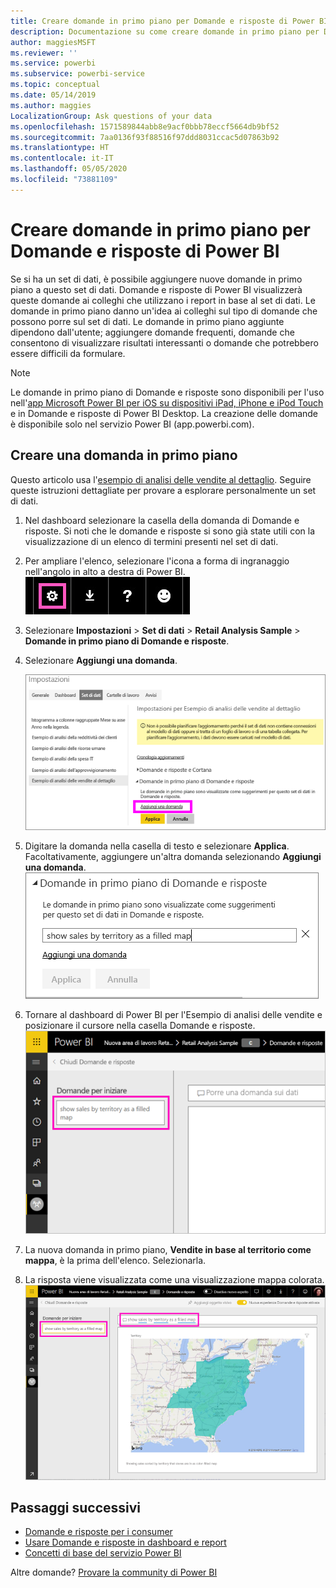 ```yaml
---
title: Creare domande in primo piano per Domande e risposte di Power BI
description: Documentazione su come creare domande in primo piano per Domande e risposte di Power BI
author: maggiesMSFT
ms.reviewer: ''
ms.service: powerbi
ms.subservice: powerbi-service
ms.topic: conceptual
ms.date: 05/14/2019
ms.author: maggies
LocalizationGroup: Ask questions of your data
ms.openlocfilehash: 1571589844abb8e9acf0bbb78eccf5664db9bf52
ms.sourcegitcommit: 7aa0136f93f88516f97ddd8031ccac5d07863b92
ms.translationtype: HT
ms.contentlocale: it-IT
ms.lasthandoff: 05/05/2020
ms.locfileid: "73881109"
---
```

# <a name="create-featured-questions-for-power-bi-qa"></a>Creare domande in primo piano per Domande e risposte di Power BI
Se si ha un set di dati, è possibile aggiungere nuove domande in primo piano a questo set di dati. Domande e risposte di Power BI visualizzerà queste domande ai colleghi che utilizzano i report in base al set di dati.  Le domande in primo piano danno un'idea ai colleghi sul tipo di domande che possono porre sul set di dati. Le domande in primo piano aggiunte dipendono dall'utente; aggiungere domande frequenti, domande che consentono di visualizzare risultati interessanti o domande che potrebbero essere difficili da formulare.


> [!NOTE]
> Le domande in primo piano di Domande e risposte sono disponibili per l'uso nell'[app Microsoft Power BI per iOS su dispositivi iPad, iPhone e iPod Touch](consumer/mobile/mobile-apps-ios-qna.md) e in Domande e risposte di Power BI Desktop. La creazione delle domande è disponibile solo nel servizio Power BI (app.powerbi.com).
> 

## <a name="create-a-featured-question"></a>Creare una domanda in primo piano

Questo articolo usa l'[esempio di analisi delle vendite al dettaglio](sample-datasets.md). Seguire queste istruzioni dettagliate per provare a esplorare personalmente un set di dati.

1. Nel dashboard selezionare la casella della domanda di Domande e risposte.   Si noti che le domande e risposte si sono già state utili con la visualizzazione di un elenco di termini presenti nel set di dati.
2. Per ampliare l'elenco, selezionare l'icona a forma di ingranaggio nell'angolo in alto a destra di Power BI.  
   ![Icona a forma di ingranaggio](media/service-q-and-a-create-featured-questions/pbi_gearicon2.jpg)
3. Selezionare **Impostazioni** &gt; **Set di dati** &gt; **Retail Analysis Sample** &gt; **Domande in primo piano di Domande e risposte**.  
4. Selezionare **Aggiungi una domanda**.
   
   ![Menu Impostazioni](media/service-q-and-a-create-featured-questions/power-bi-settings.png)
5. Digitare la domanda nella casella di testo e selezionare **Applica**.   Facoltativamente, aggiungere un'altra domanda selezionando **Aggiungi una domanda**.  
   ![Riquadro Domande in primo piano di Domande e risposte](media/service-q-and-a-create-featured-questions/power-bi-type-featured-question.png)
6. Tornare al dashboard di Power BI per l'Esempio di analisi delle vendite e posizionare il cursore nella casella Domande e risposte.   
   ![Casella Domande e risposte con domanda in primo piano](media/service-q-and-a-create-featured-questions/power-bi-qna-featured-question-to-start.png)
7. La nuova domanda in primo piano, **Vendite in base al territorio come mappa**, è la prima dell'elenco. Selezionarla.  
8. La risposta viene visualizzata come una visualizzazione mappa colorata.  
   ![Risposta a domanda in primo piano di Domande e risposte: visualizzazione mappa](media/service-q-and-a-create-featured-questions/power-bi-qna-featured-question.png)

## <a name="next-steps"></a>Passaggi successivi

- [Domande e risposte per i consumer](consumer/end-user-q-and-a.md)  
- [Usare Domande e risposte in dashboard e report](power-bi-tutorial-q-and-a.md)  
- [Concetti di base del servizio Power BI](service-basic-concepts.md)  

Altre domande? [Provare la community di Power BI](https://community.powerbi.com/)

